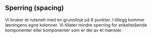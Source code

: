 ## Sperring (spacing)

Vi bruker et rutenett med en grunnlinje på 8 punkter. I tillegg kommer løsningens egne kolonner. Vi tillater mindre sperring for enkeltstående komponenter eller komponenter som er del av et mønster.
